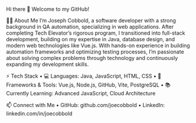 Hi there 👋 Welcome to my GitHub!

👨‍💻 About Me
I’m Joseph Cobbold, a software developer with a strong background in QA automation, specializing in web applications. After completing Tech Elevator’s rigorous program, I transitioned into full-stack development, building on my expertise in Java, database design, and modern web technologies like Vue.js. With hands-on experience in building automation frameworks and optimizing testing processes, I’m passionate about solving complex problems through technology and continuously expanding my development skills.

⚡ Tech Stack
	•	💻 Languages: Java, JavaScript, HTML, CSS
	•	🚀 Frameworks & Tools: Vue.js, Node.js, GitHub, Vite, PostgreSQL
	•	📚 Currently Learning: Advanced JavaScript, Cloud Architecture

📫 Connect with Me
	•	GitHub: github.com/joecobbold
	•	LinkedIn: linkedin.com/in/joecobbold
 
